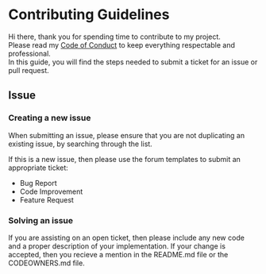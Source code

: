 # Contributing Guidelines

Hi there, thank you for spending time to contribute to my project.  
Please read my [Code of Conduct](/CODE_OF_CONDUCT.md) to keep everything respectable and professional.  
In this guide, you will find the steps needed to submit a ticket for an issue or pull request.  

## Issue

### Creating a new issue

When submitting an issue, please ensure that you are not duplicating an existing issue, by searching through the list.

If this is a new issue, then please use the forum templates to submit an appropriate ticket:

- Bug Report
- Code Improvement
- Feature Request

### Solving an issue

If you are assisting on an open ticket, then please include any new code and a proper description of your implementation. If your change is accepted, then you recieve a mention in the README.md file or the CODEOWNERS.md file.
